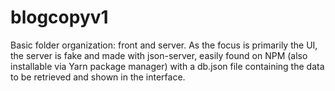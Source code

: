 # blogcopyv1

Basic folder organization: front and server. As the focus is primarily the UI, the server is fake and made with json-server, easily found on NPM (also installable via Yarn package manager) with a db.json file containing the data to be retrieved and shown in the interface. 
